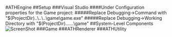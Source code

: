 #ATHEngine
##Setup
###Visual Studio
####Under Configuration properties for the Game project:
#####Replace Debugging->Command with "$(ProjectDir)..\..\..\game\game.exe"
#####Replace Debugging->Working Directory with "$(ProjectDir)..\..\..\game\"
##System-Level Components
![ScreenShot](https://dl.dropboxusercontent.com/u/22926149/ATHEngine/Main.jpg)
###Game
###ATHRenderer
###ATHUtility
